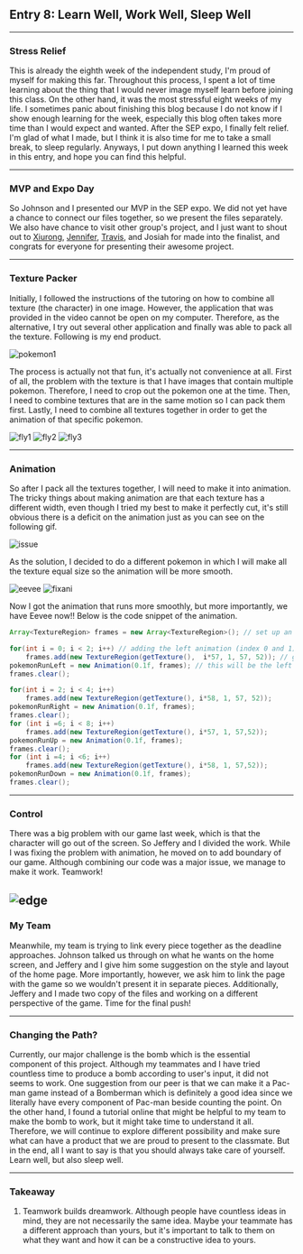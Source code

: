 
## Entry 8: Learn Well, Work Well, Sleep Well
---

### Stress Relief

This is already the eighth week of the independent study, I'm proud of myself for making this far. Throughout this process, I spent a lot of time learning about the thing that I would never image myself learn before joining this class. On the other hand, it was the most stressful eight weeks of my life. I sometimes panic about finishing this blog because I do not know if I show enough learning for the week, especially this blog often takes more time than I would expect and wanted. After the SEP expo, I finally felt relief. I'm glad of what I made, but I think it is also time for me to take a small break, to sleep regularly. Anyways, I put down anything I learned this week in this entry, and hope you can find this helpful. 

---

### MVP and Expo Day

So Johnson and I presented our MVP in the SEP expo. We did not yet have a chance to connect our files together, so we present the files separately. We also have chance to visit other group's project, and I just want to shout out to [Xiurong](https://github.com/xiurongy3506/swift_independent_study), [Jennifer](https://github.com/JENNIFERL4209/mysql-independent-study), [Travis](https://github.com/travism7618/nasa-pod), and Josiah for made into the finalist, and congrats for everyone for presenting their awesome project.


---

### Texture Packer
Initially, I followed the instructions of the tutoring on how to combine all texture (the character) in one image. However, the application that was provided in the video cannot be open on my computer. Therefore, as the alternative, I try out several other application and finally was able to pack all the texture. Following is my end product.

![pokemon1](../product/pokemon1.png)

The process is actually not that fun, it's actually not convenience at all. First of all, the problem with the texture is that I have images that contain multiple pokemon. Therefore, I need to crop out the pokemon one at the time. Then, I need to combine textures that are in the same motion so I can pack them first. Lastly, I need to combine all textures together in order to get the animation of that specific pokemon. 

![fly1](../product/fly1.png)
![fly2](../product/fly2.png)
![fly3](../product/fly3.png)

---
### Animation
So after I pack all the textures together, I will need to make it into animation. The tricky things about making animation are that each texture has a different width, even though I tried my best to make it perfectly cut, it's still obvious there is a deficit on the animation just as you can see on the following gif.

![issue](../product/issue.gif)

As the solution, I decided to do a different pokemon in which I will make all the texture equal size so the animation will be more smooth.

![eevee](../product/eevee.png)
![fixani](../product/newani.gif)

Now I got the animation that runs more smoothly, but more importantly, we have Eevee now!! Below is the code snippet of the animation.

```java
Array<TextureRegion> frames = new Array<TextureRegion>(); // set up an array for animation

for(int i = 0; i < 2; i++) // adding the left animation (index 0 and 1) into the array
    frames.add(new TextureRegion(getTexture(),  i*57, 1, 57, 52)); // get the position of the texture
pokemonRunLeft = new Animation(0.1f, frames); // this will be the left animation of eevee
frames.clear();

for(int i = 2; i < 4; i++)
    frames.add(new TextureRegion(getTexture(), i*58, 1, 57, 52));
pokemonRunRight = new Animation(0.1f, frames);
frames.clear();
for (int i =6; i < 8; i++)
    frames.add(new TextureRegion(getTexture(), i*57, 1, 57,52));
pokemonRunUp = new Animation(0.1f, frames);
frames.clear();
for (int i =4; i <6; i++)
    frames.add(new TextureRegion(getTexture(), i*58, 1, 57,52));
pokemonRunDown = new Animation(0.1f, frames);
frames.clear();
```
---

### Control
There was a big problem with our game last week, which is that the character will go out of the screen. So Jeffery and I divided the work. While I was fixing the problem with animation, he moved on to add boundary of our game. Although combining our code was a major issue, we manage to make it work. Teamwork!

![edge](../product/edge.gif)
---

### My Team
Meanwhile, my team is trying to link every piece together as the deadline approaches. Johnson talked us through on what he wants on the home screen, and Jeffery and I give him some suggestion on the style and layout of the home page. More importantly, however, we ask him to link the page with the game so we wouldn't present it in separate pieces. Additionally, Jeffery and I made two copy of the files and working on a different perspective of the game. Time for the final push!

---

### Changing the Path?
Currently, our major challenge is the bomb which is the essential component of this project. Although my teammates and I have tried countless time to produce a bomb according to user's input, it did not seems to work. One suggestion from our peer is that we can make it a Pac-man game instead of a Bomberman which is definitely a good idea since we literally have every component of Pac-man beside counting the point. On the other hand, I found a tutorial online that might be helpful to my team to make the bomb to work, but it might take time to understand it all. Therefore, we will continue to explore different possibility and make sure what can have a product that we are proud to present to the classmate. But in the end, all I want to say is that you should always take care of yourself. Learn well, but also sleep well.


---
### Takeaway
1. Teamwork builds dreamwork. Although people have countless ideas in mind, they are not necessarily the same idea. Maybe your teammate has a different approach than yours, but it's important to talk to them on what they want and how it can be a constructive idea to yours.














